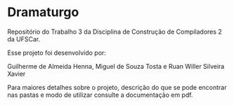 # Dramaturgo
 Repositório do Trabalho 3 da Disciplina de Construção de Compiladores 2 da UFSCar.
 
 Esse projeto foi desenvolvido por:
 
Guilherme de Almeida Henna, Miguel de Souza Tosta e Ruan Willer Silveira Xavier
 
 Para maiores detalhes sobre o projeto, descrição do que se pode encontrar nas pastas e modo de utilizar consulte a documentação em pdf.
